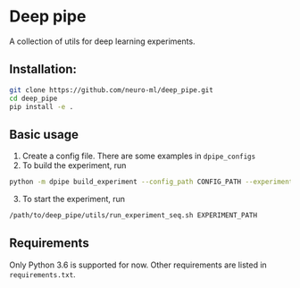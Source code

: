 # Deep pipe

A collection of utils for deep learning experiments.


## Installation:
```bash
git clone https://github.com/neuro-ml/deep_pipe.git
cd deep_pipe
pip install -e .
```

## Basic usage

1. Create a config file. There are some examples in `dpipe_configs`
2. To build the experiment, run 
```bash
python -m dpipe build_experiment --config_path CONFIG_PATH --experiment_path EXPERIMENT_PATH
```

3. To start the experiment, run 
```bash
/path/to/deep_pipe/utils/run_experiment_seq.sh EXPERIMENT_PATH
```

## Requirements

Only Python 3.6 is supported for now.
Other requirements are listed in `requirements.txt`.
